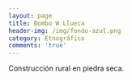 ```yaml
---
layout: page
title: Bombo W Llueca
header-img: /img/fondo-azul.png
category: Etnográfico
comments: 'true'
---
```



Construcción rural en piedra seca.
